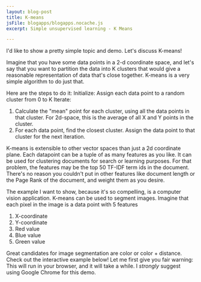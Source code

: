 ```yaml
---
layout: blog-post
title: K-means
jsFile: blogapps/blogapps.nocache.js
excerpt: Simple unsupervised learning - K Means

---
```


I'd like to show a pretty simple topic and demo. Let's discuss K-means!

Imagine that you have some data points in a 2-d coordinate space, and let's say that you
want to partition the data into K clusters that would give a reasonable representation of
data that's close together. K-means is a very simple algorithm to do just that.

Here are the steps to do it:
Initialize: Assign each data point to a random cluster from 0 to K
Iterate:
1. Calculate the "mean" point for each cluster, using all the data points in that cluster. For 2d-space, this is the average of all X and Y points in the cluster.
2. For each data point, find the closest cluster. Assign the data point to that cluster for the next iteration.

K-means is extensible to other vector spaces than just a 2d coordinate plane. Each datapoint can be a tuple of as many
features as you like. It can be used for clustering documents for search or learning purposes. For that problem,
the features may be the top 50 TF-IDF term ids in the document. There's no reason you couldn't put in other features
like document length or the Page Rank of the document, and weight them as you desire.

The example I want to show, because it's so compelling, is a computer vision application. K-means can be used
to segment images. Imagine that each pixel in the image is a data point with 5 features
1. X-coordinate
2. Y-coordinate
3. Red value
4. Blue value
5. Green value

Great candidates for image segmentation are color or color + distance. Check out the interactive example below!
Let me first give you fair warning: This will run in your browser, and it will take a while. I _strongly_ suggest
using Google Chrome for this demo.
<div id="kmeans">
</div>
